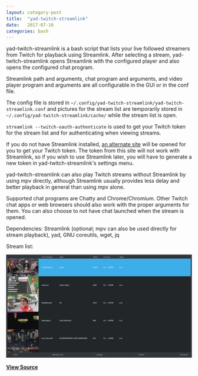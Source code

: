 ```yaml
---
layout: category-post
title:  "yad-twitch-streamlink"
date:   2017-07-16
categories: bash
---
```


yad-twitch-streamlink is a bash script that lists your live followed streamers from Twitch for playback using Streamlink. After selecting a stream, yad-twitch-streamlink opens Streamlink with the configured player and also opens the configured chat program.

Streamlink path and arguments, chat program and arguments, and video player program and arguments are all configurable in the GUI or in the conf file.

The config file is stored in `~/.config/yad-twitch-streamlink/yad-twitch-streamlink.conf` and pictures for the stream list are temporarily stored in `~/.config/yad-twitch-streamlink/cache/` while the stream list is open.

`streamlink --twitch-oauth-authenticate` is used to get your Twitch token for the stream list and for authenticating when viewing streams.  

If you do not have Streamlink installed, [an alternate site](http://twitchapps.com/tmi/) will be opened for you to get your Twitch token.  The token from this site will not work with Streamlink, so if you wish to use Streamlink later, you will have to generate a new token in yad-twitch-streamlink's settings menu.

yad-twitch-streamlink can also play Twitch streams without Streamlink by using mpv directly, although Streamlink usually provides less delay and better playback in general than using mpv alone.

Supported chat programs are Chatty and Chrome/Chromium.  Other Twitch chat apps or web browsers should also work with the proper arguments for them.  You can also choose to not have chat launched when the stream is opened.

Dependencies: Streamlink (optional; mpv can also be used directly for stream playback), yad, GNU coreutils, wget, jq



Stream list:

![yad-twitch-streamlink stream list](https://raw.githubusercontent.com/simoniz0r/yad-twitch-streamlink/master/screenshots/streamlist.png)

**[View Source](https://github.com/simoniz0r/yad-twitch-streamlink)**

